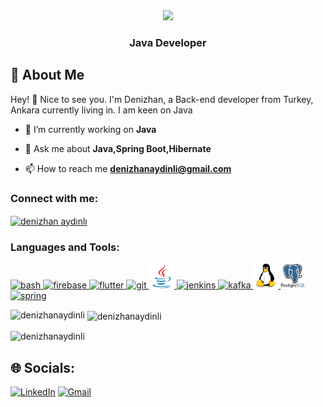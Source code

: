 <div align="center">
  <img src="https://profile-counter.glitch.me/denizhanaydinli/count.svg?"  />
</div>

<h3 align="center">
Java Developer
</h3>

## 👔 About Me
Hey! 🖖 Nice to see you. I'm Denizhan, a Back-end developer from Turkey, Ankara currently living in. I am keen on Java

- 🔭 I’m currently working on **Java**

- 💬 Ask me about **Java,Spring Boot,Hibernate**

- 📫 How to reach me **denizhanaydinli@gmail.com**

<h3 align="left">Connect with me:</h3>
<p align="left">
<a href="https://www.linkedin.com/in/denizhan-aydinli" target="blank"><img align="center" src="https://raw.githubusercontent.com/rahuldkjain/github-profile-readme-generator/master/src/images/icons/Social/linked-in-alt.svg" alt="denizhan aydınlı" height="30" width="40" /></a>
</p>

<h3 align="left">Languages and Tools:</h3>
<p align="left"> <a href="https://www.gnu.org/software/bash/" target="_blank" rel="noreferrer"> <img src="https://www.vectorlogo.zone/logos/gnu_bash/gnu_bash-icon.svg" alt="bash" width="40" height="40"/> </a> <a href="https://firebase.google.com/" target="_blank" rel="noreferrer"> <img src="https://www.vectorlogo.zone/logos/firebase/firebase-icon.svg" alt="firebase" width="40" height="40"/> </a> <a href="https://flutter.dev" target="_blank" rel="noreferrer"> <img src="https://www.vectorlogo.zone/logos/flutterio/flutterio-icon.svg" alt="flutter" width="40" height="40"/> </a> <a href="https://git-scm.com/" target="_blank" rel="noreferrer"> <img src="https://www.vectorlogo.zone/logos/git-scm/git-scm-icon.svg" alt="git" width="40" height="40"/> </a> <a href="https://www.java.com" target="_blank" rel="noreferrer"> <img src="https://raw.githubusercontent.com/devicons/devicon/master/icons/java/java-original.svg" alt="java" width="40" height="40"/> </a> <a href="https://www.jenkins.io" target="_blank" rel="noreferrer"> <img src="https://www.vectorlogo.zone/logos/jenkins/jenkins-icon.svg" alt="jenkins" width="40" height="40"/> </a> <a href="https://kafka.apache.org/" target="_blank" rel="noreferrer"> <img src="https://www.vectorlogo.zone/logos/apache_kafka/apache_kafka-icon.svg" alt="kafka" width="40" height="40"/> </a> <a href="https://www.linux.org/" target="_blank" rel="noreferrer"> <img src="https://raw.githubusercontent.com/devicons/devicon/master/icons/linux/linux-original.svg" alt="linux" width="40" height="40"/> </a> <a href="https://www.postgresql.org" target="_blank" rel="noreferrer"> <img src="https://raw.githubusercontent.com/devicons/devicon/master/icons/postgresql/postgresql-original-wordmark.svg" alt="postgresql" width="40" height="40"/> </a> <a href="https://spring.io/" target="_blank" rel="noreferrer"> <img src="https://www.vectorlogo.zone/logos/springio/springio-icon.svg" alt="spring" width="40" height="40"/> </a> </p>

<p><img align="left" src="https://github-readme-stats.vercel.app/api/top-langs?username=denizhanaydinli&show_icons=true&locale=en&layout=compact" alt="denizhanaydinli" /></p>

<p>&nbsp;<img align="center" src="https://github-readme-stats.vercel.app/api?username=denizhanaydinli&show_icons=true&locale=en" alt="denizhanaydinli" /></p>

<p><img align="center" src="https://github-readme-streak-stats.herokuapp.com/?user=denizhanaydinli&" alt="denizhanaydinli" /></p>

## 🌐 Socials:
[![LinkedIn](https://img.shields.io/badge/LinkedIn-%230077B5.svg?style=for-the-badge&logo=linkedin&logoColor=white)](https://linkedin.com/in/denizhan-aydinli) 
[![Gmail](https://img.shields.io/badge/Gmail-D14836.svg?style=for-the-badge&logo=Gmail&logoColor=white)](mailto:denizhanaydinli@gmail.com)
